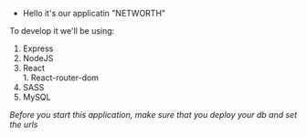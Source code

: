 
* Hello it's our applicatin "NETWORTH" 

To develop it we'll be using: 
  1. Express 
  2. NodeJS 
  3. React  
    1. React-router-dom
  4. SASS 
  5. MySQL 

_Before you start this application, make sure that you deploy your db and set the urls_ 



